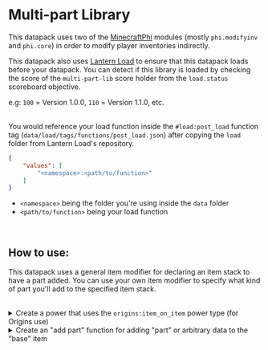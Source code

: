 # Multi-part Library
This datapack uses two of the [MinecraftPhi](https://github.com/MinecraftPhi/MinecraftPhi-modules) modules (mostly `phi.modifyinv` and `phi.core`) in order to modify player inventories indirectly.
<br>

This datapack also uses [Lantern Load](https://github.com/LanternMC/Load) to ensure that this datapack loads before your datapack. You can detect if this library is loaded by checking the score of the `multi-part-lib` score holder from the `load.status` scoreboard objective.
<br>

e.g: `100` = Version 1.0.0, `110` = Version 1.1.0, etc.
<br>
<br>

You would reference your load function inside the `#load:post_load` function tag (`data/load/tags/functions/post_load.json`) after copying the `load` folder from Lantern Load's repository.
```json
{
    "values": [
        "<namespace>:<path/to/function>"
    ]
}
```
* `<namespace>` being the folder you're using inside the `data` folder
* `<path/to/function>` being your load function
<br>

## How to use:
This datapack uses a general item modifier for declaring an item stack to have a part added. You can use your own item modifier to specify what kind of part you'll add to the specified item stack.

<br>

<details>
<summary>
Create a power that uses the <code>origins:item_on_item</code> power type (for Origins use)
</summary>
<br>

Upon creating the power, you would check for your "part" item inside its `using_item_condition` item condition object. 

You can then check for the "base" item that'll have a part added to it once you right-click the said item with the "part" item in its `on_item_condition` item condition object. 

"Base" items store its part count, parts, and other data in its `multi-part-lib` NBT path that you can check for in the <code>on_item_condition</code> item condition object.

Afterwards, you can run any item action types in its `using_item_action` item action object. You would then run an `origins:modify` item action type inside its `on_item_action` item action object to apply an item modifier to the "base" item, in order to add a part to it.

Finally, you would run an "add part" function with the `origins:execute_command` entity action type in its `entity_action` entity action object that would modify the "base" item to have the "part" item data declared from the function to the "base" item.

<ol>
<details>
<summary>
Here's a full example that would only add a "part" to the "base" item if the "base" item doesn't have more than 2 parts, and it has the <code>example_tag: 1b</code> NBT
</summary>

```json
{
    "type": "origins:item_on_item",
    "using_item_condition": {
        "type": "origins:ingredient",
        "ingredient": {
            "item": "minecraft:diamond"
        }
    },
    "on_item_condition": {
        "type": "origins:and",
        "conditions": [
            {
                "type": "origins:nbt",
                "nbt": "{example_tag: 1b}"
            },
            {
                "type": "origins:nbt",
                "nbt": "{multi-part-lib: {part_count: 2}}",
                "inverted": true
            }
        ]
    },
    "using_item_action": {
        "type": "origins:consume",
        "amount": 1
    },
    "on_item_action": {
        "type": "origins:modify",
        "modifier": "multi-part-lib:add_part"
    },
    "entity_action": {
        "type": "origins:execute_command",
        "command": "function example:add_part/diamond"
    }
}
```

</details>
</ol>

</details>

<details>
<summary>
Create an "add part" function for adding "part" or arbitrary data to the "base" item
</summary>
<br>

In the function, you would need to append any data type to the `input.tag.multi-part-lib.parts` NBT array (but you can only have single data type in the array), doing so would increase the "base" item's `multi-part-lib.part_count` NBT, which can then be used to check how many parts are there in the "base" item. 

After putting in your "part" data and/or arbitrary data in the `input` NBT path of the `multi-part-lib:io` storage, you can call the `multi-part-lib:api/set_data` function to apply the changes made to the "base" item.

<ol>
<details>
<summary>
Here's an example function that would append an NBT compound in the <code>input.tag.multi-part-lib.parts</code> NBT path containing the generic data of the "part" item
</summary>

```mcfunction
#> example:add_part/diamond
# (data/example/functions/add_part/diamond.mcfunction)

#   Get the multi-part item stack
function multi-part-lib:api/get_data


#   Make changes to the multi-part item stack
data modify storage multi-part-lib:io input.tag.multi-part-lib.parts append value {id: "minecraft:diamond", Count: 1b}


#   Apply the changes to the multi-part item stack
function multi-part-lib:api/set_data
```

</details>
</ol>

</details>
